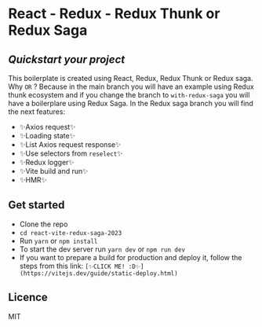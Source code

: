 # React - Redux - Redux Thunk or Redux Saga

## _Quickstart your project_

This boilerplate is created using React, Redux, Redux Thunk or Redux saga. Why `OR` ? Because in the main branch you will have an example using Redux thunk ecosystem and if you change the branch to `with-redux-saga` you will have a boilerplare using Redux Saga. In the Redux saga branch you will find the next features:

- ✨Axios request✨
- ✨Loading state✨
- ✨List Axios request response✨
- ✨Use selectors from `reselect`✨
- ✨Redux logger✨
- ✨Vite build and run✨
- ✨HMR✨

## Get started

- Clone the repo
- `cd react-vite-redux-saga-2023`
- Run `yarn` or `npm install`
- To start the dev server run `yarn dev` or `npm run dev`
- If you want to prepare a build for production and deploy it, follow the steps from this link: `[✨CLICK ME! :D✨] (https://vitejs.dev/guide/static-deploy.html)`

## Licence

MIT
